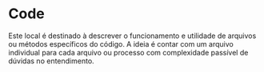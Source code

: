# Code

Este local é destinado à descrever o funcionamento e utilidade de arquivos ou métodos específicos do código.
A ideia é contar com um arquivo individual para cada arquivo ou processo com complexidade passível de dúvidas no entendimento.
